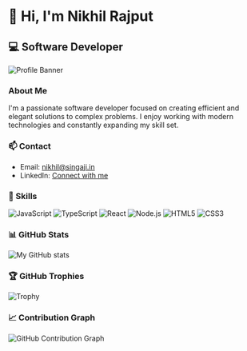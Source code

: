 <!-- filepath: README.md -->
# 👋 Hi, I'm Nikhil Rajput

## 💻 Software Developer

![Profile Banner]([https://in.linkedin.com/in/nik6348](https://media.licdn.com/dms/image/v2/D4D16AQGZOdVo9ryKSw/profile-displaybackgroundimage-shrink_350_1400/profile-displaybackgroundimage-shrink_350_1400/0/1727547348183?e=1746662400&v=beta&t=crEXh_UxAXFgBB9kGOxVzSgYWjewJKONCf2O8lzAUAw))

### About Me
I'm a passionate software developer focused on creating efficient and elegant solutions to complex problems. I enjoy working with modern technologies and constantly expanding my skill set.

### 📫 Contact
- Email: [nikhil@singaji.in](mailto:nikhil@singaji.in)
- LinkedIn: [Connect with me](https://in.linkedin.com/in/nik6348)

### 🚀 Skills
![JavaScript](https://img.shields.io/badge/-JavaScript-F7DF1E?style=flat-square&logo=javascript&logoColor=black)
![TypeScript](https://img.shields.io/badge/-TypeScript-3178C6?style=flat-square&logo=typescript&logoColor=white)
![React](https://img.shields.io/badge/-React-61DAFB?style=flat-square&logo=react&logoColor=black)
![Node.js](https://img.shields.io/badge/-Node.js-339933?style=flat-square&logo=node.js&logoColor=white)
![HTML5](https://img.shields.io/badge/-HTML5-E34F26?style=flat-square&logo=html5&logoColor=white)
![CSS3](https://img.shields.io/badge/-CSS3-1572B6?style=flat-square&logo=css3&logoColor=white)

### 📊 GitHub Stats
![My GitHub stats](https://github-readme-stats.vercel.app/api?username=nikhil-875&show_icons=true&theme=dark)

### 🏆 GitHub Trophies
![Trophy](https://github-profile-trophy.vercel.app/?username=nikhil-875&theme=darkhub&column=7&margin-w=15)

### 📈 Contribution Graph
![GitHub Contribution Graph](https://activity-graph.herokuapp.com/graph?username=nikhil-875&theme=react-dark)
